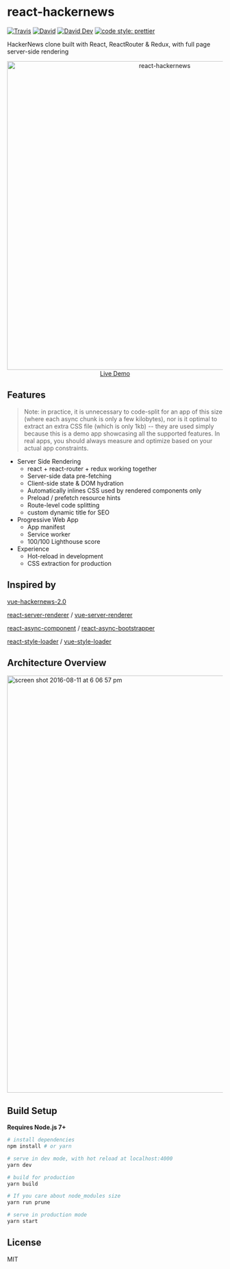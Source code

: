 # react-hackernews

[![Travis](https://img.shields.io/travis/com/JounQin/react-hackernews/master.svg)](https://travis-ci.com/JounQin/react-hackernews)
[![David](https://img.shields.io/david/JounQin/react-hackernews.svg)](https://david-dm.org/JounQin/react-hackernews)
[![David Dev](https://img.shields.io/david/dev/JounQin/react-hackernews.svg)](https://david-dm.org/JounQin/react-hackernews?type=dev)
[![code style: prettier](https://img.shields.io/badge/code_style-prettier-ff69b4.svg)](https://github.com/prettier/prettier)

HackerNews clone built with React, ReactRouter &amp; Redux, with full page server-side rendering

<p align="center">
  <a href="https://react-hacknews.herokuapp.com" target="_blank" rel="noopener noreferrer">
    <img width="720" alt="react-hackernews" src="https://user-images.githubusercontent.com/8336744/45299799-387bba80-b53f-11e8-8ba1-d2a5b1d9f201.png">
    <br>
    Live Demo
  </a>
</p>

## Features

> Note: in practice, it is unnecessary to code-split for an app of this size (where each async chunk is only a few kilobytes), nor is it optimal to extract an extra CSS file (which is only 1kb) -- they are used simply because this is a demo app showcasing all the supported features. In real apps, you should always measure and optimize based on your actual app constraints.

- Server Side Rendering
  - react + react-router + redux working together
  - Server-side data pre-fetching
  - Client-side state & DOM hydration
  - Automatically inlines CSS used by rendered components only
  - Preload / prefetch resource hints
  - Route-level code splitting
  - custom dynamic title for SEO
- Progressive Web App
  - App manifest
  - Service worker
  - 100/100 Lighthouse score
- Experience
  - Hot-reload in development
  - CSS extraction for production

## Inspired by

[vue-hackernews-2.0](https://github.com/vuejs/vue-hackernews-2.0)

[react-server-renderer](https://github.com/JounQin/react-server-renderer) / [vue-server-renderer](https://ssr.vuejs.org)

[react-async-component](https://github.com/ctrlplusb/react-async-component) / [react-async-bootstrapper](https://github.com/ctrlplusb/react-async-bootstrapper)

[react-style-loader](https://github.com/JounQin/react-style-loader) / [vue-style-loader](https://github.com/vuejs/vue-style-loader)

## Architecture Overview

<img width="973" alt="screen shot 2016-08-11 at 6 06 57 pm" src="https://cloud.githubusercontent.com/assets/499550/17607895/786a415a-5fee-11e6-9c11-45a2cfdf085c.png">

## Build Setup

**Requires Node.js 7+**

```bash
# install dependencies
npm install # or yarn

# serve in dev mode, with hot reload at localhost:4000
yarn dev

# build for production
yarn build

# If you care about node_modules size
yarn run prune

# serve in production mode
yarn start
```

## License

MIT
